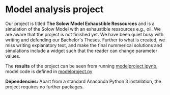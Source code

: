 # Model analysis project

Our project is titled **The Solow Model Exhaustible Ressources** and is a simulation of the Solow Model with an exhaustible ressources e.g., oil. We are aware that the project is not finished yet. We have been quiet busy with writing and defending our Bachelor's Theses. Further to what is created, we miss writing explanatory text, and make the final nummerical solutions and simulations include a widget such that the reader can change parameter values.

The **results** of the project can be seen from running [modelproject.ipynb](modelproject.ipynb), model code is defined in [modelproject.py](modelproject.py)

**Dependencies:** Apart from a standard Anaconda Python 3 installation, the project requires no further packages.